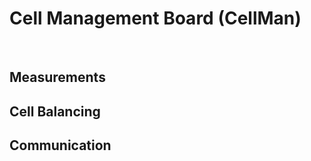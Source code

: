 # Cell Management Board (CellMan)

<div class="slideshow slideshow--demo">
	<img src="/media/bms/cell_man_render.png" alt="">
	<img src="/media/bms/cell_man_schematic_main.svg" alt="">
	<img src="/media/bms/cell_man_schematic_measurements.svg" alt="">
	<img src="/media/bms/cell_man_schematic_balancing.svg" alt="">
	<img src="/media/bms/cell_man_drawing.svg" alt="">
</div>

## Measurements

## Cell Balancing

## Communication
